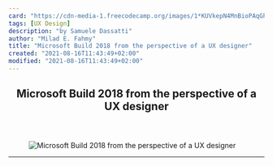 ```yaml
---
card: "https://cdn-media-1.freecodecamp.org/images/1*KUVkepN4MnBioPAqGhRCdg.png"
tags: [UX Design]
description: "by Samuele Dassatti"
author: "Milad E. Fahmy"
title: "Microsoft Build 2018 from the perspective of a UX designer"
created: "2021-08-16T11:43:49+02:00"
modified: "2021-08-16T11:43:49+02:00"
---
```

<div class="site-wrapper">
<main id="site-main" class="site-main outer">
<div class="inner">
<article class="post-full post tag-ux-design tag-fluent-design tag-windows tag-microsoft tag-technology ">
<header class="post-full-header">
<h1 class="post-full-title">Microsoft Build 2018 from the perspective of a UX designer</h1>
</header>
<figure class="post-full-image">
<picture>
<source media="(max-width: 700px)" sizes="1px" srcset="data:image/gif;base64,R0lGODlhAQABAIAAAAAAAP///yH5BAEAAAAALAAAAAABAAEAAAIBRAA7 1w">
<source media="(min-width: 701px)" sizes="(max-width: 800px) 400px,
(max-width: 1170px) 700px,
1400px" srcset="https://cdn-media-1.freecodecamp.org/images/1*KUVkepN4MnBioPAqGhRCdg.png 300w,
https://cdn-media-1.freecodecamp.org/images/1*KUVkepN4MnBioPAqGhRCdg.png 600w,
https://cdn-media-1.freecodecamp.org/images/1*KUVkepN4MnBioPAqGhRCdg.png 1000w,
https://cdn-media-1.freecodecamp.org/images/1*KUVkepN4MnBioPAqGhRCdg.png 2000w">
<img onerror="this.style.display='none'" src="https://cdn-media-1.freecodecamp.org/images/1*KUVkepN4MnBioPAqGhRCdg.png" alt="Microsoft Build 2018 from the perspective of a UX designer">
</picture>
</figure>
<section class="post-full-content">
<div class="post-content medium-migrated-article">
</div>
<hr>
</section>
</article>
</div>
</main>
</div>
<!-- Google Tag Manager (noscript) -->
<!-- End Google Tag Manager (noscript) -->
